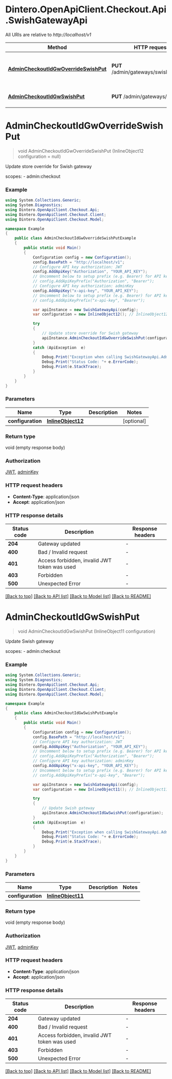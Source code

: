 # Dintero.OpenApiClient.Checkout.Api.SwishGatewayApi

All URIs are relative to *http://localhost/v1*

Method | HTTP request | Description
------------- | ------------- | -------------
[**AdminCheckoutIdGwOverrideSwishPut**](SwishGatewayApi.md#admincheckoutidgwoverrideswishput) | **PUT** /admin/gateways/swish/override | Update store override for Swish gateway
[**AdminCheckoutIdGwSwishPut**](SwishGatewayApi.md#admincheckoutidgwswishput) | **PUT** /admin/gateways/swish | Update Swish gateway


<a name="admincheckoutidgwoverrideswishput"></a>
# **AdminCheckoutIdGwOverrideSwishPut**
> void AdminCheckoutIdGwOverrideSwishPut (InlineObject12 configuration = null)

Update store override for Swish gateway

scopes: - admin:checkout 

### Example
```csharp
using System.Collections.Generic;
using System.Diagnostics;
using Dintero.OpenApiClient.Checkout.Api;
using Dintero.OpenApiClient.Checkout.Client;
using Dintero.OpenApiClient.Checkout.Model;

namespace Example
{
    public class AdminCheckoutIdGwOverrideSwishPutExample
    {
        public static void Main()
        {
            Configuration config = new Configuration();
            config.BasePath = "http://localhost/v1";
            // Configure API key authorization: JWT
            config.AddApiKey("Authorization", "YOUR_API_KEY");
            // Uncomment below to setup prefix (e.g. Bearer) for API key, if needed
            // config.AddApiKeyPrefix("Authorization", "Bearer");
            // Configure API key authorization: adminKey
            config.AddApiKey("x-api-key", "YOUR_API_KEY");
            // Uncomment below to setup prefix (e.g. Bearer) for API key, if needed
            // config.AddApiKeyPrefix("x-api-key", "Bearer");

            var apiInstance = new SwishGatewayApi(config);
            var configuration = new InlineObject12(); // InlineObject12 |  (optional) 

            try
            {
                // Update store override for Swish gateway
                apiInstance.AdminCheckoutIdGwOverrideSwishPut(configuration);
            }
            catch (ApiException  e)
            {
                Debug.Print("Exception when calling SwishGatewayApi.AdminCheckoutIdGwOverrideSwishPut: " + e.Message );
                Debug.Print("Status Code: "+ e.ErrorCode);
                Debug.Print(e.StackTrace);
            }
        }
    }
}
```

### Parameters

Name | Type | Description  | Notes
------------- | ------------- | ------------- | -------------
 **configuration** | [**InlineObject12**](InlineObject12.md)|  | [optional] 

### Return type

void (empty response body)

### Authorization

[JWT](../README.md#JWT), [adminKey](../README.md#adminKey)

### HTTP request headers

 - **Content-Type**: application/json
 - **Accept**: application/json


### HTTP response details
| Status code | Description | Response headers |
|-------------|-------------|------------------|
| **204** | Gateway updated |  -  |
| **400** | Bad / Invalid request |  -  |
| **401** | Access forbidden, invalid JWT token was used |  -  |
| **403** | Forbidden |  -  |
| **500** | Unexpected Error |  -  |

[[Back to top]](#) [[Back to API list]](../README.md#documentation-for-api-endpoints) [[Back to Model list]](../README.md#documentation-for-models) [[Back to README]](../README.md)

<a name="admincheckoutidgwswishput"></a>
# **AdminCheckoutIdGwSwishPut**
> void AdminCheckoutIdGwSwishPut (InlineObject11 configuration)

Update Swish gateway

scopes: - admin:checkout 

### Example
```csharp
using System.Collections.Generic;
using System.Diagnostics;
using Dintero.OpenApiClient.Checkout.Api;
using Dintero.OpenApiClient.Checkout.Client;
using Dintero.OpenApiClient.Checkout.Model;

namespace Example
{
    public class AdminCheckoutIdGwSwishPutExample
    {
        public static void Main()
        {
            Configuration config = new Configuration();
            config.BasePath = "http://localhost/v1";
            // Configure API key authorization: JWT
            config.AddApiKey("Authorization", "YOUR_API_KEY");
            // Uncomment below to setup prefix (e.g. Bearer) for API key, if needed
            // config.AddApiKeyPrefix("Authorization", "Bearer");
            // Configure API key authorization: adminKey
            config.AddApiKey("x-api-key", "YOUR_API_KEY");
            // Uncomment below to setup prefix (e.g. Bearer) for API key, if needed
            // config.AddApiKeyPrefix("x-api-key", "Bearer");

            var apiInstance = new SwishGatewayApi(config);
            var configuration = new InlineObject11(); // InlineObject11 | 

            try
            {
                // Update Swish gateway
                apiInstance.AdminCheckoutIdGwSwishPut(configuration);
            }
            catch (ApiException  e)
            {
                Debug.Print("Exception when calling SwishGatewayApi.AdminCheckoutIdGwSwishPut: " + e.Message );
                Debug.Print("Status Code: "+ e.ErrorCode);
                Debug.Print(e.StackTrace);
            }
        }
    }
}
```

### Parameters

Name | Type | Description  | Notes
------------- | ------------- | ------------- | -------------
 **configuration** | [**InlineObject11**](InlineObject11.md)|  | 

### Return type

void (empty response body)

### Authorization

[JWT](../README.md#JWT), [adminKey](../README.md#adminKey)

### HTTP request headers

 - **Content-Type**: application/json
 - **Accept**: application/json


### HTTP response details
| Status code | Description | Response headers |
|-------------|-------------|------------------|
| **204** | Gateway updated |  -  |
| **400** | Bad / Invalid request |  -  |
| **401** | Access forbidden, invalid JWT token was used |  -  |
| **403** | Forbidden |  -  |
| **500** | Unexpected Error |  -  |

[[Back to top]](#) [[Back to API list]](../README.md#documentation-for-api-endpoints) [[Back to Model list]](../README.md#documentation-for-models) [[Back to README]](../README.md)

